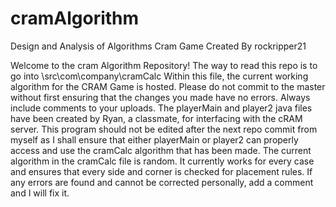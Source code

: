 cramAlgorithm
=============

Design and Analysis of Algorithms Cram Game
Created By rockripper21

Welcome to the cram Algorithm Repository!
The way to read this repo is to go into \src\com\company\cramCalc
Within this file, the current working algorithm for the CRAM Game is hosted.
Please do not commit to the master without first ensuring that the changes you made have no errors.
Always include comments to your uploads. 
The playerMain and player2 java files have been created by Ryan, a classmate, for interfacing with the cRAM server.
This program should not be edited after the next repo commit from myself as I shall ensure that either playerMain or 
player2 can properly access and use the cramCalc algorithm that has been made. 
The current algorithm in the cramCalc file is random. It currently works for every case and ensures that every side and corner
is checked for placement rules. If any errors are found and cannot be corrected personally, add a comment and I will fix it.
